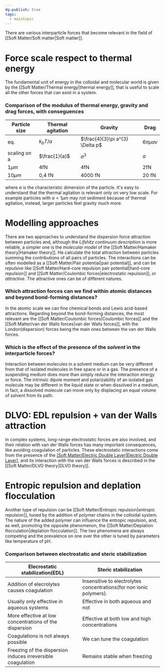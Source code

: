 ```yaml
---
dg-publish: true
tags:
  - maintopic
---
```

There are various interparticle forces that become relevant in the field of [[Soft Matter/Soft matter|Soft matter]].
# Force scale respect to thermal energy
The fundamental unit of energy in the colloidal and molecular world is given by the [[Soft Matter/Thermal energy|thermal energy]], that is useful to scale all the other forces that can exist in a system.
### Comparison of the modulus of thermal energy, gravity and drag forces, with conseguences
| Particle size | Thermal agitation | Gravity | Drag |
|---| ---|---|---|
|eq.|$k_{b}T/a$|$\frac{4}{3}\pi a^{3} \Delta p$|$6\pi \mu a v$| 
|scaling on a|$\frac{1}{a}$|$a^{3}$|$a$|
|$1 \mu m$ |4fN|4fN|2fN|
|$10 \mu m$|0,4 fN|4000 fN|20 fN|
<!--ID: 1698399778463-->


where $a$ is the characteristic dimension of the particle.
It's easy to understand that the thermal agitation is relevant only on very low scale. For example particles with $a<1 \mu m$ may not sediment because of thermal agitation, instead, larger particles feel gravity much more.
# Modelling approaches 
There are two approaches to understand the dispersion force attraction between particles and, although the *Lifshitz continuum description* is more reliable, a simpler one is the *molecular model* of the [[Soft Matter/Hamaker theory|Hamaker theory]]. He calculate the total attraction between particles summing the contributions of all pairs of particles.
The interactions can be often modelled as a [[Soft Matter/Pair potential|pair potential]], and can be *repulsive* like [[Soft Matter/Hard-core repulsion pair potential|hard-core repulsion]] and [[Soft Matter/Coulombic forces|electrostatic repulsion]], or *attractive*. The attractive ones can be of different natures.
### Which attraction forces can we find within atomic distances and beyond bond-forming distances?
In the atomic scale we can fine chemical bonds and Lewis acid-based attractions.
Regarding beyond the bond-forming distances, the most relevant are the [[Soft Matter/Coulombic forces|Coulombic forces]] and the [[Soft Matter/van der Walls forces|van der Walls forces]], with the London(dispersion) forces being the main ones between the van der Walls forces.
<!--ID: 1698399778465-->

### Which is the effect of the presence of the *solvent* in the interparticle forces?
Interaction between molecules in a solvent medium can be very different from that of isolated molecules in free space or in a gas.
The presence of a suspending medium does more than simply reduce the interaction energy or force. The intrinsic dipole moment and polarizability of an isolated gas molecule may be different in the liquid state or when dissolved in a medium, in fact, a dissolved molecule can move only by displacing an equal volume of solvent from its path.
<!--ID: 1698399778467-->

# DLVO: EDL repulsion + van der Walls attraction
In complex systems, long-range electrostatic forces are also involved, and their relation with van der Walls forces has many important consequences, like avoiding coagulation of particles. These electrostatic interactions come from the presence of the [[Soft Matter/Electric Double Layer|Electric Double Layer]](EDL), and its interaction with the van der Walls forces is described in the [[Soft Matter/DLVO theory|DLVO theory]].  
# Entropic repulsion and deplation flocculation
Another type of repulsion can be [[Soft Matter/Entropic repulsion|entropic repulsion]], tuned by the addition of polymer chains in the colloidal system. The nature of the added polymer can influence the entropic repulsion, and, as well, promoting the opposite phenomenon, the [[Soft Matter/Deplation flocculation|deplation flocculation]]. The two phenomena are always competing and the prevalence on one over the other is tuned by parameters like temperature of pH. 

### Comparison between electrostatic and steric stabilization
| Elecrostatic stabilization(EDL)|Steric stabilization|
|---|---|
|Addition of elecrolytes causes coagulation| Insensitive to electrolytes concentrations(for non ionic polymers).|
|Usually only effective in aqueous systems| Effective in both aqueous and not|
|More effective at low concentrations of the dispersion|Effective at both low and high concentrations|
|Coagulations is not always possible|We can tune the coagulation|
|Freezing of the dispersion induces irreversible coagulation|Remains stable when freezing|
<!--ID: 1698399778468-->


